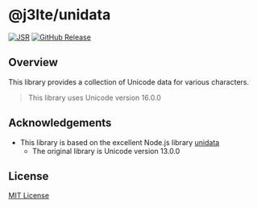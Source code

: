 # @j3lte/unidata

[![JSR](https://jsr.io/badges/@j3lte/unidata)](https://jsr.io/@j3lte/unidata)
[![GitHub Release](https://img.shields.io/github/v/release/j3lte/unidata)](https://github.com/j3lte/unidata/releases/latest)

## Overview

This library provides a collection of Unicode data for various characters.

> This library uses Unicode version 16.0.0

## Acknowledgements

- This library is based on the excellent Node.js library [unidata](https://github.com/chbrown/unidata)
  - The original library is Unicode version 13.0.0

## License

[MIT License](./LICENSE)
